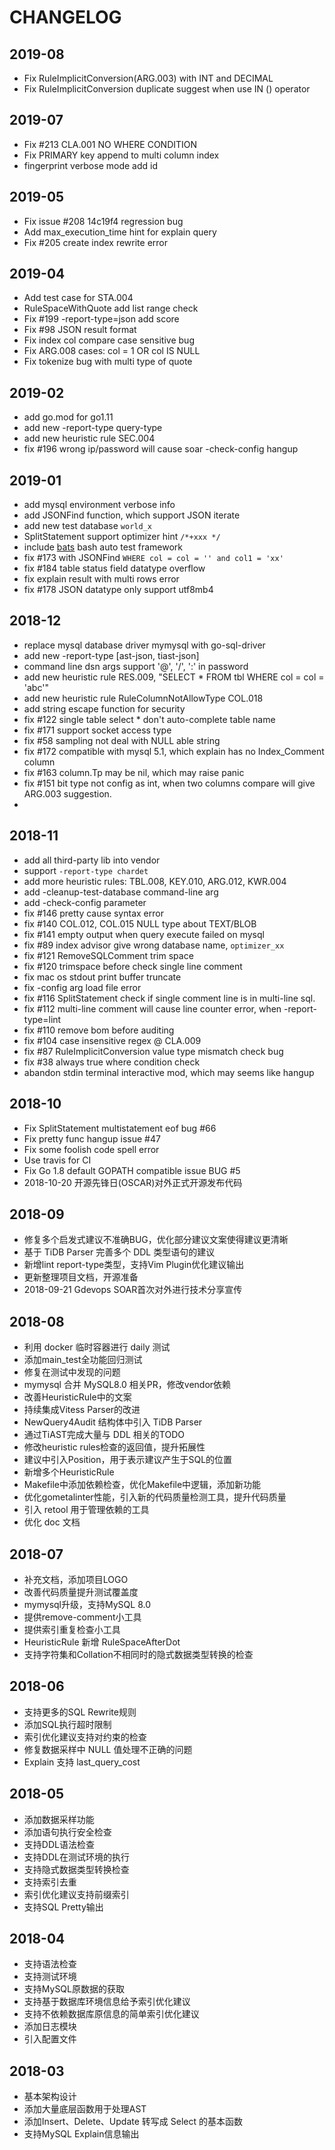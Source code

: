# CHANGELOG

## 2019-08
- Fix RuleImplicitConversion(ARG.003) with INT and DECIMAL
- Fix RuleImplicitConversion duplicate suggest when use IN () operator

## 2019-07
- Fix #213 CLA.001 NO WHERE CONDITION
- Fix PRIMARY key append to multi column index
- fingerprint verbose mode add id

## 2019-05
- Fix issue #208 14c19f4 regression bug
- Add max_execution_time hint for explain query
- Fix #205 create index rewrite error

## 2019-04
- Add test case for STA.004
- RuleSpaceWithQuote add list range check
- Fix #199 -report-type=json add score
- Fix #98 JSON result format
- Fix index col compare case sensitive bug
- Fix ARG.008 cases: col = 1 OR col IS NULL
- Fix tokenize bug with multi type of quote

## 2019-02
- add go.mod for go1.11
- add new -report-type query-type
- add new heuristic rule SEC.004
- fix #196 wrong ip/password will cause soar -check-config hangup

## 2019-01

- add mysql environment verbose info
- add JSONFind function, which support JSON iterate
- add new test database `world_x`
- SplitStatement support optimizer hint `/*+xxx */`
- include [bats](https://github.com/bats-core/bats-core) bash auto test framework
- fix #173 with JSONFind `WHERE col = col = '' and col1 = 'xx'`
- fix #184 table status field datatype overflow
- fix explain result with multi rows error
- fix #178 JSON datatype only support utf8mb4

## 2018-12

- replace mysql database driver mymysql with go-sql-driver
- add new -report-type [ast-json, tiast-json]
- command line dsn args support '@', '/', ':' in password
- add new heuristic rule RES.009, "SELECT * FROM tbl WHERE col = col = 'abc'"
- add new heuristic rule RuleColumnNotAllowType COL.018
- add string escape function for security
- fix #122 single table select * don't auto-complete table name
- fix #171 support socket access type
- fix #58 sampling not deal with NULL able string
- fix #172 compatible with mysql 5.1, which explain has no Index_Comment column
- fix #163 column.Tp may be nil, which may raise panic
- fix #151 bit type not config as int, when two columns compare will give ARG.003 suggestion.
- 
## 2018-11

- add all third-party lib into vendor
- support `-report-type chardet`
- add more heuristic rules: TBL.008, KEY.010, ARG.012, KWR.004
- add -cleanup-test-database command-line arg
- add -check-config parameter
- fix #146 pretty cause syntax error
- fix #140 COL.012, COL.015 NULL type about TEXT/BLOB
- fix #141 empty output when query execute failed on mysql
- fix #89 index advisor give wrong database name, `optimizer_xx`
- fix #121 RemoveSQLComment trim space
- fix #120 trimspace before check single line comment
- fix mac os stdout print buffer truncate
- fix -config arg load file error
- fix #116 SplitStatement check if single comment line is in multi-line sql.
- fix #112 multi-line comment will cause line counter error, when -report-type=lint
- fix #110 remove bom before auditing
- fix #104 case insensitive regex @ CLA.009
- fix #87 RuleImplicitConversion value type mismatch check bug
- fix #38 always true where condition check
- abandon stdin terminal interactive mod, which may seems like hangup

## 2018-10

- Fix SplitStatement multistatement eof bug #66
- Fix pretty func hangup issue #47
- Fix some foolish code spell error
- Use travis for CI
- Fix Go 1.8 default GOPATH compatible issue BUG #5
- 2018-10-20 开源先锋日(OSCAR)对外正式开源发布代码

## 2018-09

- 修复多个启发式建议不准确BUG，优化部分建议文案使得建议更清晰
- 基于 TiDB Parser 完善多个 DDL 类型语句的建议
- 新增lint report-type类型，支持Vim Plugin优化建议输出
- 更新整理项目文档，开源准备
- 2018-09-21 Gdevops SOAR首次对外进行技术分享宣传

## 2018-08

- 利用 docker 临时容器进行 daily 测试
- 添加main_test全功能回归测试
- 修复在测试中发现的问题
- mymysql 合并 MySQL8.0 相关PR，修改vendor依赖
- 改善HeuristicRule中的文案
- 持续集成Vitess Parser的改进
- NewQuery4Audit 结构体中引入 TiDB Parser
- 通过TiAST完成大量与 DDL 相关的TODO
- 修改heuristic rules检查的返回值，提升拓展性
- 建议中引入Position，用于表示建议产生于SQL的位置
- 新增多个HeuristicRule
- Makefile中添加依赖检查，优化Makefile中逻辑，添加新功能
- 优化gometalinter性能，引入新的代码质量检测工具，提升代码质量
- 引入 retool 用于管理依赖的工具
- 优化 doc 文档

## 2018-07

- 补充文档，添加项目LOGO
- 改善代码质量提升测试覆盖度
- mymysql升级，支持MySQL 8.0
- 提供remove-comment小工具
- 提供索引重复检查小工具
- HeuristicRule 新增 RuleSpaceAfterDot
- 支持字符集和Collation不相同时的隐式数据类型转换的检查

## 2018-06

- 支持更多的SQL Rewrite规则
- 添加SQL执行超时限制
- 索引优化建议支持对约束的检查
- 修复数据采样中 NULL 值处理不正确的问题
- Explain 支持 last_query_cost

## 2018-05

- 添加数据采样功能
- 添加语句执行安全检查
- 支持DDL语法检查
- 支持DDL在测试环境的执行
- 支持隐式数据类型转换检查
- 支持索引去重
- 索引优化建议支持前缀索引
- 支持SQL Pretty输出

## 2018-04

- 支持语法检查
- 支持测试环境
- 支持MySQL原数据的获取
- 支持基于数据库环境信息给予索引优化建议
- 支持不依赖数据库原信息的简单索引优化建议
- 添加日志模块
- 引入配置文件

## 2018-03

- 基本架构设计
- 添加大量底层函数用于处理AST
- 添加Insert、Delete、Update 转写成 Select 的基本函数
- 支持MySQL Explain信息输出
